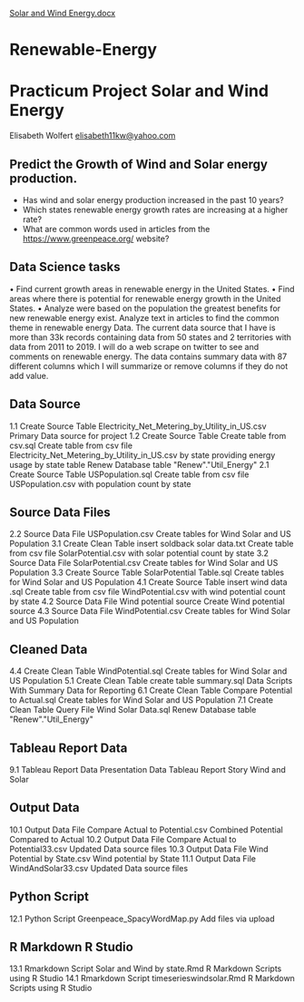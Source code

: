 [Solar and Wind Energy.docx](https://github.com/elisabeth11kw/Renewable-Energy/files/6102252/Solar.and.Wind.Energy.docx)
# Renewable-Energy
# Practicum Project Solar and Wind Energy

Elisabeth Wolfert elisabeth11kw@yahoo.com

## Predict the Growth of Wind and Solar energy production.

*	Has wind and solar energy production increased in the past 10 years? 
* Which states renewable energy growth rates are increasing at a higher rate?
*	What are common words used in articles from the https://www.greenpeace.org/ website?

## Data Science tasks

•	Find current growth areas in renewable energy in the United States.
•	Find areas where there is potential for renewable energy growth in the United States.
•	Analyze were based on the population the greatest benefits for new renewable energy exist.
Analyze text in articles to find the common theme in renewable energy Data.
The current data source that I have is more than 33k records containing data from 50 states and 2 territories with data from 2011 to 2019.  I will do a web scrape on twitter to see and comments on renewable energy.  The data contains summary data with 87 different columns which I will summarize or remove columns if they do not add value.

## Data Source
1.1	Create Source Table 	Electricity_Net_Metering_by_Utility_in_US.csv	Primary Data source for project
1.2	Create Source Table 	Create table from csv.sql	Create table from csv file Electricity_Net_Metering_by_Utility_in_US.csv by state providing energy usage by state table Renew Database table "Renew"."Util_Energy" 
2.1	Create Source Table 	USPopulation.sql	Create table from csv file USPopulation.csv with population count by state

## Source Data Files

2.2	Source Data File	USPopulation.csv	Create tables for Wind Solar and US Population
3.1	Create Clean Table	insert soldback solar data.txt	Create table from csv file SolarPotential.csv with solar potential count by state
3.2	Source Data File	SolarPotential.csv	Create tables for Wind Solar and US Population
3.3	Create Source Table 	SolarPotential Table.sql	Create tables for Wind Solar and US Population
4.1	Create Source Table 	insert wind data .sql	Create table from csv file WindPotential.csv with wind potential count by state
4.2	Source Data File	Wind potential source	Create Wind potential source
4.3	Source Data File	WindPotential.csv	Create tables for Wind Solar and US Population

## Cleaned Data

4.4	Create Clean Table	WindPotential.sql	Create tables for Wind Solar and US Population
5.1	Create Clean Table	create table summary.sql	Data Scripts With Summary Data for Reporting
6.1	Create Clean Table	Compare Potential to Actual.sql	Create tables for Wind Solar and US Population
7.1	Create Clean Table	Query File Wind Solar Data.sql	Renew Database table "Renew"."Util_Energy"

## Tableau Report Data
9.1	Tableau Report Data	Presentation Data 	Tableau Report Story Wind and Solar

## Output Data

10.1	Output Data File	Compare Actual to Potential.csv	Combined Potential Compared to Actual
10.2	Output Data File	Compare Actual to Potential33.csv	Updated Data source files
10.3	Output Data File	Wind Potential by State.csv	Wind potential by State
11.1	Output Data File	WindAndSolar33.csv	Updated Data source files

## Python Script
12.1	Python Script	Greenpeace_SpacyWordMap.py	Add files via upload

## R Markdown R Studio
13.1	Rmarkdown Script	Solar and Wind by state.Rmd	R Markdown Scripts using R Studio
14.1	Rmarkdown Script	timeserieswindsolar.Rmd	R Markdown Scripts using R Studio

